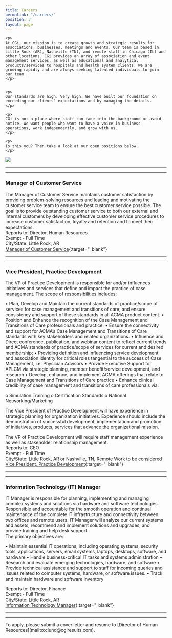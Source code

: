 ```yaml
---
title: Careers
permalink: "/careers/"
position: 3
layout: page
---
```



<div class="row mb-5 pb-4" style="margin-bottom: 1rem !important;">

  <div class="col-md-6">

    <p>
	At CGi, our mission is to create growth and strategic results for associations, businesses, meetings and events. Our team is based in Little Rock (AR), Nashville (TN), and remote staff in Chicago (IL) and other locations. CGi provides an array of association and event management services, as well as educational and analytical products/services to hospitals and health system clients. We are growing rapidly and are always seeking talented individuals to join our team.
    </p>


    <p>
    Our standards are high. Very high. We have built our foundation on exceeding our clients' expectations and by managing the details. 
    </p>

    <p>
    CGi is not a place where staff can fade into the background or avoid notice. We want people who want to have a voice in business operations, work independently, and grow with us. 
    </p>

    <p>
    Is this you? Then take a look at our open positions below.
    </p>

  </div>

  <div class="col-md-6">
    <img src="/uploads/Highland%20Ridge%20II.jpg" style="max-height: 375px;">
  </div>

</div>


<hr>

<hr>

### Manager of Customer Service
The Manager of Customer Service maintains customer satisfaction by providing problem-solving resources and leading and motivating the customer service team to ensure the best customer service possible. The goal is to provide outstanding customer service to both our external and internal customers by developing effective customer service procedures to increase customer satisfaction, loyalty and retention and to meet their expectations.<br />
Reports to: Director, Human Resources<br />
Exempt - Full Time<br />
City/State: Little Rock, AR<br />
[Manager of Customer Service](/uploads/Manager-Customer-Service.pdf){:target="_blank"}

<hr>

<hr>

### Vice President, Practice Development
The VP of Practice Development is responsible for and/or influences initiatives and services that define and impact the practice of case management.  The scope of responsibilities includes:

•	Plan, Develop and Maintain the current standards of practice/scope of services for case management and transitions of care; and ensure consistency and support of these standards in all ACMA product content.
•	Position and Enhance the recognition of the Case Management and Transitions of Care professionals and practice; 
•	Ensure the connectivity and support for ACMA’s Case Management and Transitions of Care standards with key stakeholders and related organizations. 
•	Influence and Direct conference, publication, and webinar content to reflect current trends and ACMA standards of practice/scope of services for current and desired membership;
•	Providing definition and influencing service development and association identity for critical roles tangential to the success of Case Management, i.e. Physician Advisors 
•	Provide Executive Support for APLCM via strategic planning, member benefit/service development, and research
•	Develop, enhance, and implement ACMA offerings that relate to Case Management and Transitions of Care practice 
•	Enhance clinical credibility of case management and transitions of care professionals via:

o	Simulation Training 
o	Certification Standards 
o	National Networking/Marketing

The Vice President of Practice Development will have experience in strategic planning for organization initiatives. Experience should include the demonstration of successful development, implementation and promotion of initiatives, products, services that advance the organizational mission. 

The VP of Practice Development will require staff management experience as well as stakeholder relationship management.  
Reports to: CEO<br />
Exempt - Full Time<br />
City/State: Little Rock, AR or Nashville, TN, Remote Work to be considered<br />
[Vice President, Practice Development](/uploads/Job%20Desp%20-%20Vice%20President%20Practice%20Development.pdf){:target="_blank"}
<hr>


<hr>

### Information Technology (IT) Manager
IT Manager is responsible for planning, implementing and managing complex systems and solutions via hardware and software technologies.  Responsible and accountable for the smooth operation and continual maintenance of the complete IT infrastructure and connectivity between two offices and remote users.  IT Manager will analyze our current systems and assets, recommend and implement solutions and upgrades, and provide training and help desk support.  
The primary objectives are:

•	Maintain essential IT operations, including operating systems, security tools, applications, servers, email systems, laptops, desktops, software, and hardware
•	Handle business-critical IT tasks and systems administration
•	Research and evaluate emerging technologies, hardware, and software
•	Provide technical assistance and support to staff for incoming queries and issues related to computer systems, hardware, or software issues. 
•	Track and maintain hardware and software inventory<br />

Reports to: Director, Finance<br />
Exempt - Full Time<br />
City/State: Little Rock, AR<br />
[Information Technology Manager](/uploads/Job%20Desp%20-%20Information%20Technology%20(IT)%20Manager.pdf){:target="_blank"}
<hr>


<hr>
To apply, please submit a cover letter and resume to [Director of Human Resources](mailto:clund@cgiresults.com).

